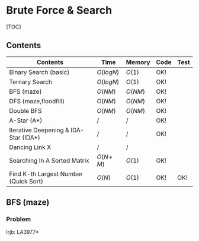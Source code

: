 # Brute Force & Search



[TOC]

## Contents

| Contents                              | Time         | Memory  | Code | Test |
| ------------------------------------- | ------------ | ------- | ---- | ---- |
| Binary Search (basic)                 | $O(logN)$    | $O(1)$  | OK!  |      |
| Ternary Search                        | $O(logN)$    | $O(1)$  | OK!  |      |
| BFS (maze)                            | $O(NM)$      | $O(NM)$ | OK!  |      |
| DFS (maze,floodfill)                  | $O(NM)$      | $O(NM)$ | OK!  |      |
| Double BFS                            | $O(NM)$      | $O(NM)$ | OK!  |      |
| A-Star (A*)                           | $/$          | $/$     | OK!  |      |
| Iterative Deepening & IDA-Star (IDA*) | $/$          | $/$     | OK!  |      |
| Dancing Link X                        | $/$          | $/$     |      |      |
| Searching In A Sorted Matrix          | $O(N\!+\!M)$ | $O(1)$  | OK!  |      |
| Find K-th Largest Number (Quick Sort) | $O(N)$       | $O(1)$  | OK!  | OK!  |



## BFS (maze)

### Problem

lrjb: LA3977*